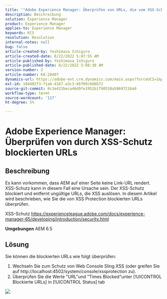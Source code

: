 ```yaml
---
title: '"Adobe Experience Manager: Überprüfen von URLs, die vom XSS-Schutz blockiert werden'
description: Beschreibung
solution: Experience Manager
product: Experience Manager
applies-to: Experience Manager
keywords: KCS
resolution: Resolution
internal-notes: null
bug: false
article-created-by: Yoshimasa Ishiguro
article-created-date: 8/22/2022 5:07:55 AM
article-published-by: Yoshimasa Ishiguro
article-published-date: 8/22/2022 5:08:30 AM
version-number: 2
article-number: KA-20407
dynamics-url: https://adobe-ent.crm.dynamics.com/main.aspx?forceUCI=1&pagetype=entityrecord&etn=knowledgearticle&id=c3e6e460-d821-ed11-b83e-0022480866ad
exl-id: 104402f3-f1ab-4167-a3c3-66f09c688b72
source-git-commit: 0c3e421beca46d9fe1952b1f98538a50697216a0
workflow-type: tm+mt
source-wordcount: '117'
ht-degree: 5%

---
```


# Adobe Experience Manager: Überprüfen von durch XSS-Schutz blockierten URLs

## Beschreibung


Es kann vorkommen, dass AEM auf einer Seite keine Link-URL rendert. XSS-Schutz kann in diesem Fall eine Ursache sein. Der XSS-Schutz blockiert und entfernt ungültige URLs, die XSS auslösen.
In diesem Artikel wird beschrieben, wie Sie die von XSS Protection blockierten URLs überprüfen.

XSS-Schutz https://experienceleague.adobe.com/docs/experience-manager-65/developing/introduction/security.html

<b>Umgebungen</b>
AEM 6.5


## Lösung


Sie können die blockierten URLs wie folgt überprüfen:
1. Wechseln Sie zum Schutz von Web Console Sling XSS (oder greifen Sie auf http://localhost:4502/system/console/xssprotection zu).
2. Überprüfen Sie die Werte &quot;URL&quot;und &quot;Times Blocked&quot;unter [!UICONTROL Blockierte URLs] in [!UICONTROL Status] tab

![](assets/c1d7a6cc-d521-ed11-b83e-0022480866ad.png)
